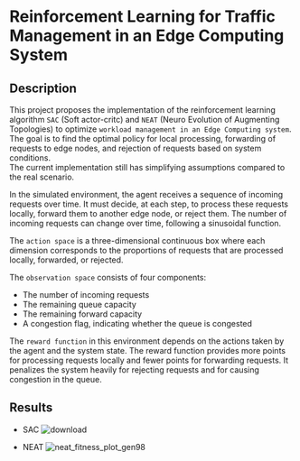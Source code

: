 # Reinforcement Learning for Traffic Management in an Edge Computing System 

## Description
This project proposes the implementation of the reinforcement learning algorithm `SAC` (Soft actor-critc) and `NEAT` (Neuro Evolution of Augmenting Topologies) to optimize `workload management in an Edge Computing system`. The goal is to find the optimal policy for local processing, forwarding of requests to edge nodes, and rejection of requests based on system conditions.  
The current implementation still has simplifying assumptions compared to the real scenario.

In the simulated environment, the agent receives a sequence of incoming requests over time. It must decide, at each step, to process these requests locally, forward them to another edge node, or reject them. The number of incoming requests can change over time, following a sinusoidal function.

The `action space` is a three-dimensional continuous box where each dimension corresponds to the proportions of requests that are processed locally, forwarded, or rejected.

The `observation space` consists of four components:
- The number of incoming requests
- The remaining queue capacity
- The remaining forward capacity
- A congestion flag, indicating whether the queue is congested

The `reward function` in this environment depends on the actions taken by the agent and the system state. The reward function provides more points for processing requests locally and fewer points for forwarding requests. It penalizes the system heavily for rejecting requests and for causing congestion in the queue.

## Results
- SAC
![download](https://github.com/GiacomoPracucci/RL-edge-computing/assets/94844087/4ae669dc-18b7-4205-b06c-4c9c2fe4acdd)

- NEAT
![neat_fitness_plot_gen98](https://github.com/GiacomoPracucci/RL-edge-computing/assets/94844087/43d20003-c541-4f29-b6e0-4ef494f40eb8)

